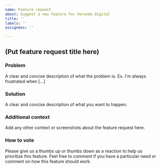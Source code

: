 ```yaml
---
name: Feature request
about: Suggest a new feature for Veranda Digital
title: ''
labels: ''
assignees: ''

---
```


## (Put feature request title here)

### Problem
A clear and concise description of what the problem is. Ex. I'm always frustrated when [...]

### Solution
A clear and concise description of what you want to happen.

### Additional context
Add any other context or screenshots about the feature request here.

### How to vote
Please give us a thumbs up or thumbs down as a reaction to help us prioritize this feature. Feel free to comment if you have a particular need or comment on how this feature should work.
